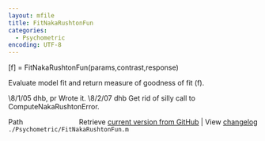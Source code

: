 ```yaml
---
layout: mfile
title: FitNakaRushtonFun
categories:
  - Psychometric
encoding: UTF-8
---
```


[f] = FitNakaRushtonFun(params,contrast,response)

Evaluate model fit and return measure of goodness of fit (f).

\8/1/05    dhb, pr     Wrote it.
\8/2/07    dhb         Get rid of silly call to ComputeNakaRushtonError.


<div class="code_header" style="text-align:right;">
  <span style="float:left;">Path&nbsp;&nbsp;</span> <span class="counter">Retrieve <a href=
  "https://raw.github.com/Psychtoolbox-3/Psychtoolbox-3/beta/./Psychometric/FitNakaRushtonFun.m">current version from GitHub</a> | View <a href=
  "https://github.com/Psychtoolbox-3/Psychtoolbox-3/commits/beta/./Psychometric/FitNakaRushtonFun.m">changelog</a></span>
</div>
<div class="code">
  <code>./Psychometric/FitNakaRushtonFun.m</code>
</div>
